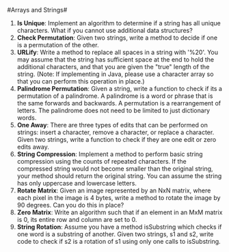 #Arrays and Strings#
1.  **Is Unique**: Implement an algorithm to determine if a string has all unique characters. What if you cannot use additional data structures?
2.  **Check Permutation**: Given two strings, write a method to decide if one is a permutation of the other.
3.  **URLify**: Write a method to replace all spaces in a string with '%20'. You may assume that the string has sufficient 
    space at the end to hold the additional characters, and that you are given the "true" length of the string. (Note: If implementing in Java, please use a character array so that you can perform this operation in place.)
4.  **Palindrome Permutation**: Given a string, write a function to check if its a permutation of a palindrome. A palindrome is a word or phrase that is the same forwards and backwards. A permutation is a rearrangement of letters. The palindrome does not need to be limited to just
dictionary words.
5.  **One Away**: There are three types of edits that can be performed on strings: insert a character, remove a character, or replace a character. Given two strings, write a function to check if they are one edit or zero edits away.
6.  **String Compression**: Implement a method to perform basic string compression using the counts of repeated characters. If the compressed string would not become smaller than the original string, your method should return the original string. You can assume the string has only uppercase and lowercase letters. 
7.  **Rotate Matrix**: Given an image represented by an NxN matrix, where each pixel in the image is 4 bytes, write a method to rotate the image by 90 degrees. Can you do this in place?
8.  **Zero Matrix**: Write an algorithm such that if an element in an MxM matrix is 0, its entire row and column are set to 0.
9.  **String Rotation**: Assume you have a method isSubstring which checks if one word is a substring of another. Given two strings, s1 and s2, write code to check if s2 is a rotation of s1 using only one calls to isSubstring.

